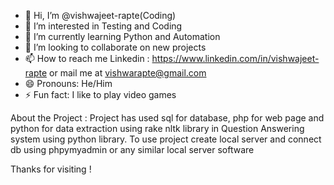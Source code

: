- 👋 Hi, I’m @vishwajeet-rapte(Coding)
- 👀 I’m interested in Testing and Coding
- 🌱 I’m currently learning Python and Automation
- 💞️ I’m looking to collaborate on new projects
- 📫 How to reach me Linkedin : https://www.linkedin.com/in/vishwajeet-rapte or mail me at vishwarapte@gmail.com
- 😄 Pronouns: He/Him
- ⚡ Fun fact: I like to play video games

About the Project :
Project has used sql for database, php for web page and python for data extraction using rake nltk library in Question Answering system using python library.
To use project create local server and connect db using phpymyadmin or any similar local server software 

Thanks for visiting !
